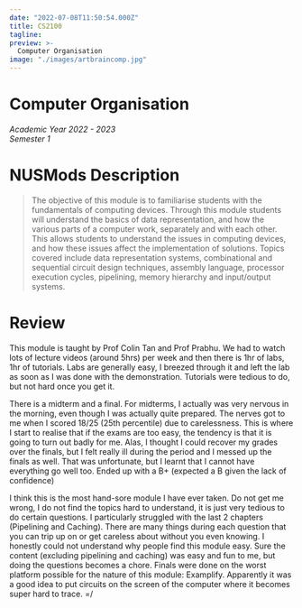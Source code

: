 ```yaml
---
date: "2022-07-08T11:50:54.000Z"
title: CS2100
tagline:
preview: >-
  Computer Organisation
image: "./images/artbraincomp.jpg"
--- 
```

# Computer Organisation
*Academic Year 2022 - 2023*  
*Semester 1*

# NUSMods Description
> The objective of this module is to familiarise students with the fundamentals of computing devices. Through this module students will understand the basics of data representation, and how the various parts of a computer work, separately and with each other. This allows students to understand the issues in computing devices, and how these issues affect the implementation of solutions. Topics covered include data representation systems, combinational and sequential circuit design techniques, assembly language, processor execution cycles, pipelining, memory hierarchy and input/output systems.

# Review
This module is taught by Prof Colin Tan and Prof Prabhu. We had to watch lots of lecture videos (around 5hrs) per week and then there is 1hr of labs, 1hr of tutorials. Labs are generally easy, I breezed through it and left the lab as soon as I was done with the demonstration. Tutorials were tedious to do, but not hard once you get it.

There is a midterm and a final. For midterms, I actually was very nervous in the morning, even though I was actually quite prepared. The nerves got to me when I scored 18/25 (25th percentile) due to carelessness. This is where I start to realise that if the exams are too easy, the tendency is that it is going to turn out badly for me. Alas, I thought I could recover my grades over the finals, but I felt really ill during the period and I messed up the finals as well. That was unfortunate, but I learnt that I cannot have everything go well too. Ended up with a B+ (expected a B given the lack of confidence)

I think this is the most hand-sore module I have ever taken. Do not get me wrong, I do not find the topics hard to understand, it is just very tedious to do certain questions. I particularly struggled with the last 2 chapters (Pipelining and Caching). There are many things during each question that you can trip up on or get careless about without you even knowing. I honestly could not understand why people find this module easy. Sure the content (excluding pipelining and caching) was easy and fun to me, but doing the questions becomes a chore. Finals were done on the worst platform possible for the nature of this module: Examplify. Apparently it was a good idea to put circuits on the screen of the computer where it becomes super hard to trace. =/
